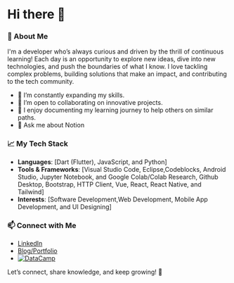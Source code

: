 # Hi there 👋

### 🚀 About Me
I'm a developer who’s always curious and driven by the thrill of continuous learning! Each day is an opportunity to explore new ideas, dive into new technologies, and push the boundaries of what I know. I love tackling complex problems, building solutions that make an impact, and contributing to the tech community.
<!--
**yvette0802/yvette0802** is a ✨ _special_ ✨ repository because its `README.md` (this file) appears on your GitHub profile.

Here are some ideas to get you started:

- 🔭 I’m currently working on ...
- 🌱 I’m currently learning ...
- 👯 I’m looking to collaborate on ...
- 🤔 I’m looking for help with ...
- 💬 Ask me about Notion
- 📫 How to reach me: ...
- 😄 Pronouns: ...
- ⚡ Fun fact: ...
-->

- 🌱 I’m constantly expanding my skills.
- 👯 I’m open to collaborating on innovative projects.
- 📝 I enjoy documenting my learning journey to help others on similar paths.
- 💬 Ask me about Notion

### 📈 My Tech Stack
- **Languages**: [Dart (Flutter), JavaScript, and Python]
- **Tools & Frameworks**: [Visual Studio Code, Eclipse,Codeblocks, Android Studio, Jupyter Notebook, and Google Colab/Colab Research, Github Desktop, Bootstrap, HTTP Client, Vue, React, React Native, and Tailwind]
- **Interests**: [Software Development,Web Development, Mobile App Development, and UI Designing]

### 📫 Connect with Me
- [LinkedIn](https://www.linkedin.com/in/yvette-medrano/)
- [Blog/Portfolio](your-portfolio-url)
- [![DataCamp](https://img.shields.io/badge/DataCamp-03EF62?style=for-the-badge)](https://www.datacamp.com/portfolio/YvetteMed)

Let’s connect, share knowledge, and keep growing! 🌟
